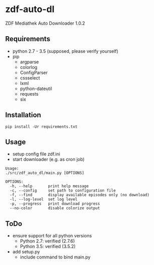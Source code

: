 zdf-auto-dl
===========

ZDF Mediathek Auto Downloader 1.0.2


## Requirements
* python 2.7 - 3.5 (supposed, please verify yourself)
* pip
    * argparse
    * colorlog
    * ConfigParser
    * cssselect
    * lxml
    * python-dateutil
    * requests
    * six


## Installation

    pip install -Ur requirements.txt


## Usage
* setup config file zdf.ini
* start downloader (e.g. as cron job)

~~~
Usage:
./src/zdf_auto_dl/main.py [OPTIONS]

OPTIONS:
  -h, --help       print help message
  -c, --config     set path to configuration file
  -f, --find       display available episodes only (no download)
  -l, --log-level  set log level
  -p, --progress   print download progress
  --no-color       disable colorize output
~~~

## ToDo
* ensure support for all python versions
    * Python 2.7: verified (2.7.6)
    * Python 3.5: verified (3.5.2)
* add setup.py
    * include command to bind main.py
